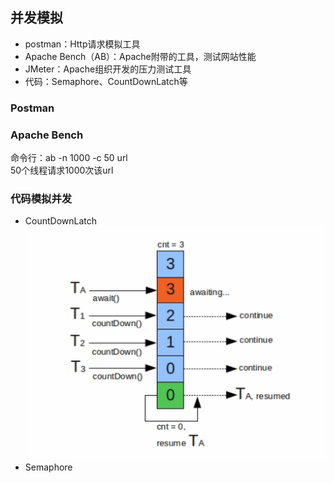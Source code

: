 ## 并发模拟  
- postman：Http请求模拟工具  
- Apache Bench（AB）：Apache附带的工具，测试网站性能  
- JMeter：Apache组织开发的压力测试工具  
- 代码：Semaphore、CountDownLatch等  
### Postman  
### Apache Bench
命令行：ab -n 1000 -c 50 url  
50个线程请求1000次该url  
### 代码模拟并发
- CountDownLatch  
  ![CountDownLatch](CountDownLatch.png)  
- Semaphore  